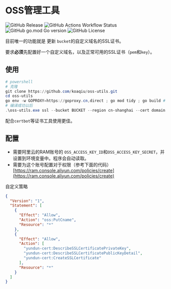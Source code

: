 # OSS管理工具

![GitHub Release](https://img.shields.io/github/v/release/koaqiu/oss-utils)
![GitHub Actions Workflow Status](https://img.shields.io/github/actions/workflow/status/koaqiu/oss-utils/.github%2Fworkflows%2Fmain.yml)
![GitHub go.mod Go version](https://img.shields.io/github/go-mod/go-version/koaqiu/oss-utils)
![GitHub License](https://img.shields.io/github/license/koaqiu/oss-utils)


目前唯一的功能就是 更新 `bucket`的自定义域名的SSL证书。

要求**必须**先配置好一个自定义域名，以及正常可用的SSL证书（`pem`和`key`）。

## 使用

``` powershell
# powershell
# 克隆
git clone https://github.com/koaqiu/oss-utils.git
cd oss-utils
go env -w GOPROXY=https://goproxy.cn,direct ; go mod tidy ; go build # 编译
# 编译成功以后
.\oss-utils.exe ssl --bucket BUCKET --region cn-shanghai --cert domain.pem --key domain.key
```

配合`certbot`等证书工具使用更佳。

## 配置

* 需要阿里云的RAM账号的 `OSS_ACCESS_KEY_ID`和`OSS_ACCESS_KEY_SECRET`，并设置到环境变量中。程序会自动读取。
* 需要为这个账号配置对于权限（参考下面的代码）[https://ram.console.aliyun.com/policies/create](https://ram.console.aliyun.com/policies/create)

自定义策略

```json
{
  "Version": "1",
  "Statement": [
    {
      "Effect": "Allow",
      "Action": "oss:PutCname",
      "Resource": "*"
    },
    {
      "Effect": "Allow",
      "Action": [
        "yundun-cert:DescribeSSLCertificatePrivateKey",
        "yundun-cert:DescribeSSLCertificatePublicKeyDetail",
        "yundun-cert:CreateSSLCertificate"
      ],
      "Resource": "*"
    }
  ]
}
```
